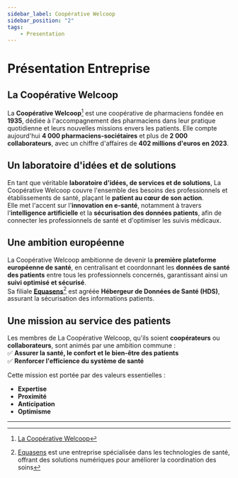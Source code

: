 ```yaml
---
sidebar_label: Coopérative Welcoop
sidebar_position: "2"
tags: 
    - Presentation
---
```

# Présentation Entreprise

## La Coopérative Welcoop

La **Coopérative Welcoop**[^1] est une coopérative de pharmaciens fondée en **1935**, dédiée à l'accompagnement des pharmaciens dans leur pratique quotidienne et leurs nouvelles missions envers les patients. Elle compte aujourd'hui **4 000 pharmaciens-sociétaires** et plus de **2 000 collaborateurs**, avec un chiffre d'affaires de **402 millions d'euros en 2023**.

## Un laboratoire d'idées et de solutions

En tant que véritable **laboratoire d'idées, de services et de solutions**, La Coopérative Welcoop couvre l'ensemble des besoins des professionnels et établissements de santé, plaçant le **patient au cœur de son action**.  
Elle met l'accent sur l'**innovation en e-santé**, notamment à travers l'**intelligence artificielle** et la **sécurisation des données patients**, afin de connecter les professionnels de santé et d'optimiser les suivis médicaux.

## Une ambition européenne

La Coopérative Welcoop ambitionne de devenir la **première plateforme européenne de santé**, en centralisant et coordonnant les **données de santé des patients** entre tous les professionnels concernés, garantissant ainsi un **suivi optimisé et sécurisé**.  
Sa filiale [**Equasens**](./Equipe.md)[^2] est agréée **Hébergeur de Données de Santé (HDS)**, assurant la sécurisation des informations patients.

## Une mission au service des patients

Les membres de La Coopérative Welcoop, qu'ils soient **coopérateurs** ou **collaborateurs**, sont animés par une ambition commune :  
✅ **Assurer la santé, le confort et le bien-être des patients**  
✅ **Renforcer l'efficience du système de santé**  

Cette mission est portée par des valeurs essentielles :  

- **Expertise**  
- **Proximité**  
- **Anticipation**  
- **Optimisme**  

___
[^1]: [La Coopérative Welcoop](https://www.lacooperativewelcoop.com/)
[^2]: [Equasens](https://www.equasens.com/) est une entreprise spécialisée dans les technologies de santé, offrant des solutions numériques pour améliorer la coordination des soins
